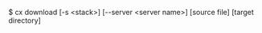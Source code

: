 <!-- layout:code post: download_usage -->


$ cx download [-s &lt;stack&gt;] [--server &lt;server name&gt;] [source file] [target directory]
